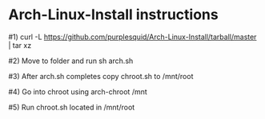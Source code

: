 # Arch-Linux-Install instructions

#1) curl -L https://github.com/purplesquid/Arch-Linux-Install/tarball/master | tar xz

#2) Move to folder and run sh arch.sh

#3) After arch.sh completes copy chroot.sh to /mnt/root

#4) Go into chroot using arch-chroot /mnt 

#5) Run chroot.sh located in /mnt/root
